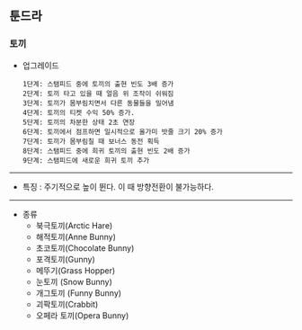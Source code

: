 ## 툰드라
### 토끼

+ 업그레이드

      1단계: 스탬피드 중에 토끼의 출현 빈도 3배 증가
      2단계: 토끼 타고 있을 때 얼음 위 조작이 쉬워짐
      3단계: 토끼가 몸부림치면서 다른 동물들을 밀어냄
      4단계: 토끼의 티켓 수익 50% 증가.
      5단계: 토끼의 차분한 상태 2초 연장
      6단계: 토끼에서 점프하면 일시적으로 올가미 밧줄 크기 20% 증가
      7단계: 토끼가 몸부림칠 때 보너스 동전 획득
      8단계: 스탬피드 중에 희귀 토끼의 출현 빈도 2배 증가
      9단계: 스탬피드에 새로운 희귀 토끼 추가
	    
***
+ 특징 : 주기적으로 높이 뛴다. 이 때 방향전환이 불가능하다.
***
* 종류
    + 북극토끼(Arctic Hare)
    + 해적토끼(Anne Bunny)
    + 초코토끼(Chocolate Bunny)
    + 포격토끼(Gunny)
    + 메뚜기(Grass Hopper)
    + 눈토끼 (Snow Bunny)
    + 개그토끼 (Funny Bunny)
    + 괴팍토끼(Crabbit)
    + 오페라 토끼(Opera Bunny)
